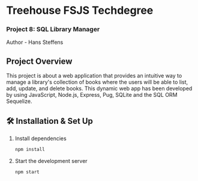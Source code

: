 # Treehouse FSJS Techdegree
### Project 8: SQL Library Manager
Author - Hans Steffens

## Project Overview
This project is about a web application that provides an intuitive way to manage a library's collection of books where the users will be able to list, add, update, and delete books. This dynamic web app has been developed by using JavaScript, Node.js, Express, Pug, SQLite and the SQL ORM Sequelize.

## 🛠 Installation & Set Up

1. Install dependencies

   ```sh
   npm install
   ```

2. Start the development server

   ```sh
   npm start